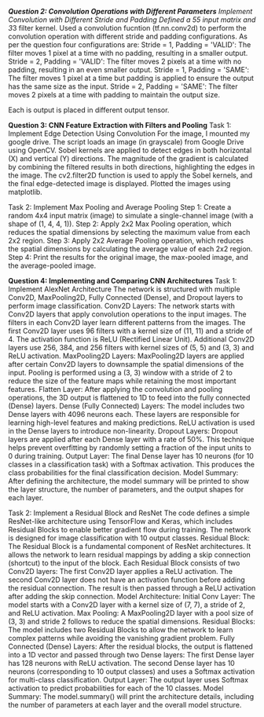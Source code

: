 ****Question 2: Convolution Operations with Different Parameters**
 Implement Convolution with Different Stride and Padding
Defined a 5*5 input matrix and 3*3 filter kernel.
Used a convolution fucntion (tf.nn.conv2d) to perform the convolution operation with different stride and padding configurations.
As per the question four configurations are:
Stride = 1, Padding = 'VALID': The filter moves 1 pixel at a time with no padding, resulting in a smaller output.
Stride = 2, Padding = 'VALID': The filter moves 2 pixels at a time with no padding, resulting in an even smaller output.
Stride = 1, Padding = 'SAME': The filter moves 1 pixel at a time but padding is applied to ensure the output has the same size as the input.
Stride = 2, Padding = 'SAME': The filter moves 2 pixels at a time with padding to maintain the output size.

Each is output is placed in different output tensor.


**Question 3: CNN Feature Extraction with Filters and Pooling**
Task 1: Implement Edge Detection Using Convolution 
For the image, I mounted my google drive.
The script loads an image (in grayscale) from Google Drive using OpenCV.
Sobel kernels are applied to detect edges in both horizontal (X) and vertical (Y) directions.
The magnitude of the gradient is calculated by combining the filtered results in both directions, highlighting the edges in the image.
The cv2.filter2D function is used to apply the Sobel kernels, and the final edge-detected image is displayed.
Plotted the images using matplotlib.


Task 2: Implement Max Pooling and Average Pooling
Step 1: Create a random 4x4 input matrix (image) to simulate a single-channel image (with a shape of (1, 4, 4, 1)).
Step 2: Apply 2x2 Max Pooling operation, which reduces the spatial dimensions by selecting the maximum value from each 2x2 region.
Step 3: Apply 2x2 Average Pooling operation, which reduces the spatial dimensions by calculating the average value of each 2x2 region.
Step 4: Print the results for the original image, the max-pooled image, and the average-pooled image.


**Question 4: Implementing and Comparing CNN Architectures**
Task 1: Implement AlexNet Architecture 
The network is structured with multiple Conv2D, MaxPooling2D, Fully Connected (Dense), and Dropout layers to perform image classification.
Conv2D Layers:
The network starts with Conv2D layers that apply convolution operations to the input images.
The filters in each Conv2D layer learn different patterns from the images.
The first Conv2D layer uses 96 filters with a kernel size of (11, 11) and a stride of 4. The activation function is ReLU (Rectified Linear Unit).
Additional Conv2D layers use 256, 384, and 256 filters with kernel sizes of (5, 5) and (3, 3) and ReLU activation.
MaxPooling2D Layers:
MaxPooling2D layers are applied after certain Conv2D layers to downsample the spatial dimensions of the input.
Pooling is performed using a (3, 3) window with a stride of 2 to reduce the size of the feature maps while retaining the most important features.
Flatten Layer:
After applying the convolution and pooling operations, the 3D output is flattened to 1D to feed into the fully connected (Dense) layers.
Dense (Fully Connected) Layers:
The model includes two Dense layers with 4096 neurons each. These layers are responsible for learning high-level features and making predictions.
ReLU activation is used in the Dense layers to introduce non-linearity.
Dropout Layers:
Dropout layers are applied after each Dense layer with a rate of 50%. This technique helps prevent overfitting by randomly setting a fraction of the input units to 0 during training.
Output Layer:
The final Dense layer has 10 neurons (for 10 classes in a classification task) with a Softmax activation. This produces the class probabilities for the final classification decision.
Model Summary:
After defining the architecture, the model summary will be printed to show the layer structure, the number of parameters, and the output shapes for each layer.



Task 2: Implement a Residual Block and ResNet 
The code defines a simple ResNet-like architecture using TensorFlow and Keras, which includes Residual Blocks to enable better gradient flow during training. The network is designed for image classification with 10 output classes.
Residual Block:
The Residual Block is a fundamental component of ResNet architectures. It allows the network to learn residual mappings by adding a skip connection (shortcut) to the input of the block.
Each Residual Block consists of two Conv2D layers:
The first Conv2D layer applies a ReLU activation.
The second Conv2D layer does not have an activation function before adding the residual connection.
The result is then passed through a ReLU activation after adding the skip connection.
Model Architecture:
Initial Conv Layer: The model starts with a Conv2D layer with a kernel size of (7, 7), a stride of 2, and ReLU activation.
Max Pooling: A MaxPooling2D layer with a pool size of (3, 3) and stride 2 follows to reduce the spatial dimensions.
Residual Blocks: The model includes two Residual Blocks to allow the network to learn complex patterns while avoiding the vanishing gradient problem.
Fully Connected (Dense) Layers:
After the residual blocks, the output is flattened into a 1D vector and passed through two Dense layers:
The first Dense layer has 128 neurons with ReLU activation.
The second Dense layer has 10 neurons (corresponding to 10 output classes) and uses a Softmax activation for multi-class classification.
Output Layer:
The output layer uses Softmax activation to predict probabilities for each of the 10 classes.
Model Summary:
The model.summary() will print the architecture details, including the number of parameters at each layer and the overall model structure.


